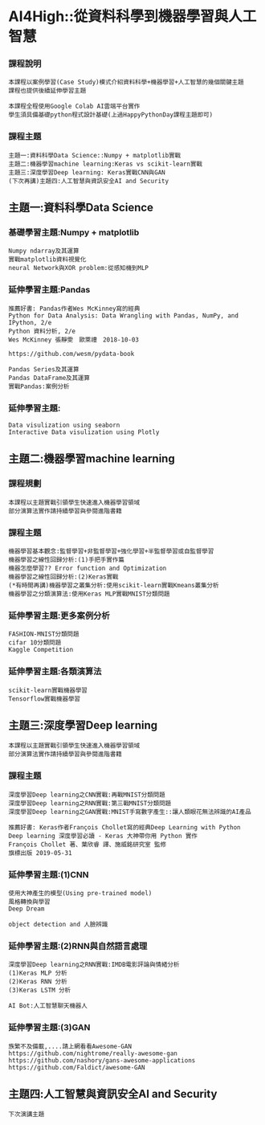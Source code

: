 # AI4High::從資料科學到機器學習與人工智慧
### 課程說明
```
本課程以案例學習(Case Study)模式介紹資料科學+機器學習+人工智慧的幾個關鍵主題
課程也提供後續延伸學習主題

本課程全程使用Google Colab AI雲端平台實作
學生須具備基礎python程式設計基礎(上過HappyPythonDay課程主題即可)
```
### 課程主題
```
主題一:資料科學Data Science::Numpy + matplotlib實戰
主題二:機器學習machine learning:Keras vs scikit-learn實戰
主題三:深度學習Deep learning: Keras實戰CNN與GAN
(下次再講)主題四:人工智慧與資訊安全AI and Security
```
## 主題一:資料科學Data Science

### 基礎學習主題:Numpy + matplotlib
```
Numpy ndarray及其運算
實戰matplotlib資料視覺化
neural Network與XOR problem:從感知機到MLP
```
### 延伸學習主題:Pandas
```
推薦好書: Pandas作者Wes McKinney寫的經典
Python for Data Analysis: Data Wrangling with Pandas, NumPy, and IPython, 2/e
Python 資料分析, 2/e 
Wes McKinney 張靜雯　歐萊禮　2018-10-03

https://github.com/wesm/pydata-book
```

```
Pandas Series及其運算
Pandas DataFrame及其運算
實戰Pandas:案例分析
```
### 延伸學習主題:
```
Data visulization using seaborn
Interactive Data visulization using Plotly
```

## 主題二:機器學習machine learning
### 課程規劃
```
本課程以主題實戰引領學生快速進入機器學習領域
部分演算法實作請持續學習與參閱進階書籍
```
### 課程主題
```
機器學習基本觀念:監督學習+非監督學習+強化學習+半監督學習或自監督學習
機器學習之線性回歸分析:(1)手把手實作篇
機器怎麼學習?? Error function and Optimization
機器學習之線性回歸分析:(2)Keras實戰
(*有時間再講)機器學習之叢集分析:使用scikit-learn實戰Kmeans叢集分析
機器學習之分類演算法:使用Keras MLP實戰MNIST分類問題
```
### 延伸學習主題:更多案例分析
```
FASHION-MNIST分類問題
cifar 10分類問題
Kaggle Competition
```

### 延伸學習主題:各類演算法
```
scikit-learn實戰機器學習
Tensorflow實戰機器學習
```
## 主題三:深度學習Deep learning
```
本課程以主題實戰引領學生快速進入機器學習領域
部分演算法實作請持續學習與參閱進階書籍
```
### 課程主題
```
深度學習Deep learning之CNN實戰:再戰MNIST分類問題
深度學習Deep learning之RNN實戰:第三戰MNIST分類問題
深度學習Deep learning之GAN實戰:MNIST手寫數字產生::讓人類眼花無法辨識的AI產品
```
```
推薦好書: Keras作者François Chollet寫的經典Deep Learning with Python
Deep learning 深度學習必讀 - Keras 大神帶你用 Python 實作
François Chollet 著、葉欣睿 譯、施威銘研究室 監修
旗標出版 2019-05-31
```
### 延伸學習主題:(1)CNN
```
使用大神產生的模型(Using pre-trained model)
風格轉換與學習
Deep Dream

object detection and 人臉辨識
```
### 延伸學習主題:(2)RNN與自然語言處理
```
深度學習Deep learning之RNN實戰:IMDB電影評論與情緒分析
(1)Keras MLP 分析
(2)Keras RNN 分析
(3)Keras LSTM 分析
```
```
AI Bot:人工智慧聊天機器人
```
### 延伸學習主題:(3)GAN
```
族繁不及備載,....請上網看看Awesome-GAN
https://github.com/nightrome/really-awesome-gan
https://github.com/nashory/gans-awesome-applications
https://github.com/Faldict/awesome-GAN
```

## 主題四:人工智慧與資訊安全AI and Security
```
下次演講主題
```
